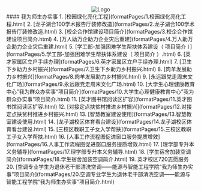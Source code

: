 <div align='center'>
    <img src='https://www.hnuahe.edu.cn/images/logo.png' alt='Logo' />
</div>
#### 我为师生办实事
1. [校园绿化亮化工程](formatPages/1.校园绿化亮化工程.html)
2. [龙子湖合100学术报告厅装修改造](formatPages/2.龙子湖合100学术报告厅装修改造.html)
3. [校企合作馆建设项目简介](formatPages/3.校企合作馆建设项目简介.html)
4. [万人助万企助力企业灾后重建](formatPages/4.万人助万企助力企业灾后重建.html)
5. [学工部-加强困难学生帮扶体系建设（ 项目简介 ）](formatPages/5.学工部-加强困难学生帮扶体系建设（ 项目简介 ）.html)
6. [英才家属区立户手续办理](formatPages/6.英才家属区立户手续办理.html)
7. [卫生下乡助力乡村振兴](formatPages/7.卫生下乡助力乡村振兴.html)
8. [肉羊发展助力乡村振兴](formatPages/8.肉羊发展助力乡村振兴.html)
9. [永远跟党走周末文化广场](formatPages/9.永远跟党走周末文化广场.html)
10. [大学生心理健康教育中心”我为群众办实事“项目简介](formatPages/10.大学生心理健康教育中心”我为群众办实事“项目简介.html)
11. [英才图书馆阅读区扩容](formatPages/11.英才图书馆阅读区扩容.html)
12. [对接定点扶贫村推进乡村振兴](formatPages/12.对接定点扶贫村推进乡村振兴.html)
13. [智慧教室建设使用](formatPages/13.智慧教室建设使用.html)
14. [龙子湖校区体育看台建设](formatPages/14.龙子湖校区体育看台建设.html)
15. [三校区教职工子女入学帮扶](formatPages/15.三校区教职工子女入学帮扶.html)
16. [人事工作流程图促进窗口服务提质增效](formatPages/16.人事工作流程图促进窗口服务提质增效.html)
17. [理学部专升本义务辅导](formatPages/17.理学部专升本义务辅导.html)
18. [学生宿舍加装空调简介](formatPages/18.学生宿舍加装空调简介.html)
19. 英才校区720志愿服务
20. [空调专业学生为退休老干部清洗空调——能源与智能工程学院“我为师生办实事”项目简介](formatPages/20.空调专业学生为退休老干部清洗空调——能源与智能工程学院“我为师生办实事”项目简介.html)
